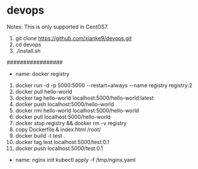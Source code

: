 # devops

Notes: This is only supported in CentOS7.

1. git clone https://github.com/xianke9/devops.git
2. cd devops
3. ./install.sh


#################
- name: docker registry
1. docker run -d -p 5000:5000 --restart=always --name registry registry:2
2. docker pull hello-world
3. docker tag hello-world localhost:5000/hello-world:latest
4. docker push localhost:5000/hello-world
5. docker rmi hello-world localhost:5000/hello-world
6. docker pull localhost:5000/hello-world
7. docker stop registry && docker rm -v registry
8. copy Dockerfile & index.html /root/
9. docker build -t test .
10. docker tag test localhost:5000/test:0.1
11. docker push localhost:5000/test:0.1

- name: nginx init
kubectl apply -f /tmp/nginx.yaml

